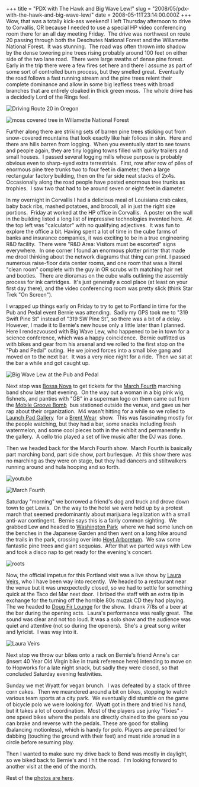 +++
title = "PDX with The Hawk and Big Wave Lew!"
slug = "2008/05/pdx-with-the-hawk-and-big-wave-lew/"
date = 2008-05-11T23:14:00.000Z
+++
Wow, that was a totally kick-ass weekend! I left Thursday afternoon to drive to Corvallis, OR because I needed to use a special HP video conferencing room there for an all day meeting Friday.  The drive was northwest on route 20 passing through both the Deschutes National Forest and the Willamette National Forest.  It was stunning.  The road was often thrown into shadow by the dense towering pine trees rising probably around 100 feet on either side of the two lane road.  There were large swaths of dense pine forest.  Early in the trip there were a few fires set here and there I assume as part of some sort of controlled burn process, but they smelled great.  Eventually the road follows a fast running stream and the pine trees relent their complete dominance and allow in some big leafless trees with broad branches that are entirely cloaked in thick green moss.  The whole drive has a decidedly Lord of the Rings feel.

![Driving Route 20 in Oregon](/photos/portland_2008_part_1/005_willamette_forest.jpg)

![moss covered tree in Willamette National Forest](/photos/portland_2008_part_1/014_willamette_forest.jpg)

Further along there are striking sets of barren pine trees sticking out from snow-covered mountains that look exactly like hair folices in skin.  Here and there are hills barren from logging.  When you eventually start to see towns and people again, they are tiny logging towns filled with quirky trailers and small houses.  I passed several logging mills whose purpose is probably obvious even to sharp-eyed extra terrestrials.  First, row after row of piles of enormous pine tree trunks two to four feet in diameter, then a large rectangular factory building, then on the far side neat stacks of 2x4s.  Occasionally along the road people have posted enormous tree trunks as trophies.  I saw two that had to be around seven or eight feet in diameter.

In my overnight in Corvallis I had a delicious meal of Louisiana crab cakes, baby back ribs, mashed potatoes, and brocoli, all in just the right size portions.  Friday at worked at the HP office in Corvallis.  A poster on the wall in the building listed a long list of impressive technologies invented here.  At the top left was "calculator" with no qualifying adjectives.  It was fun to explore the office a bit. Having spent a lot of time in the cube farms of banks and insurance companies, it was exciting to be in a true engineering R&D facility.  There were "R&D Area: Visitors must be escorted" signs everywhere.  In one corner I found an enormous plotter printer that made me drool thinking about the network diagrams that thing can print. I passed numerous raise-floor data center rooms, and one room that was a literal "clean room" complete with the guy in OR scrubs with matching hair net and booties.  There are dioramas on the cube walls outlining the assembly process for ink cartridges.  It's just generally a cool place (at least on your first day there), and the video conferencing room was pretty slick (think Star Trek "On Screen").

I wrapped up things early on Friday to try to get to Portland in time for the Pub and Pedal event Bernie was attending.  Sadly my GPS took me to "319 Swift Pine St" instead of "319 SW Pine St", so there was a bit of a delay.  However, I made it to Bernie's new house only a little later than I planned.  Here I rendezvoused with Big Wave Lew, who happened to be in town for a science conference, which was a happy coincidence.  Bernie outfitted us with bikes and gear from his arsenal and we rolled to the first stop on the "Pub and Pedal" outing.  He we joined forces into a small bike gang and moved on to the next bar.  It was a very nice night for a ride.  Then we sat at the bar a while and got caught up.

![Big Wave Lew at the Pub and Pedal](/photos/portland_2008_part_1/030_pub_and_pedal.jpg)

Next stop was [Bossa Nova](http://www.barflymag.com/bar/bossa-nova.html) to get tickets for the [March Fourth](http://www.marchfourthmarchingband.com/) marching band show later that evening.  On the way out a woman in a big pink wig, fishnets, and panties with "GB" in a superman logo on them came out from the [Mobile Groove Bomb](http://tribes.tribe.net/mobilegroovebomb)  bus stationed outside the venue, and gave us her rap about their organization.  M4 wasn't hitting for a while so we rolled to [Launch Pad Gallery](http://www.launchpadgallery.org/)  for a [Brent Wear](http://www.brentwear.com/)  show.  This was fascinating mostly for the people watching, but they had a bar, some snacks including fresh watermelon, and some cool pieces both in the exhibit and permanently in the gallery.  A cello trio played a set of live music after the DJ was done.

Then we headed back for the March Fourth show.  March Fourth is basically part marching band, part side show, part burlesque.  At this show there was no marching as they were on stage, but they had dancers and stiltwalkers running around and hula hooping and so forth.

![youtube](https://www.youtube.com/embed/0jsHz4yWknY)

![March Fourth](/photos/portland_2008_part_1/060_march_fourth.jpg)

Saturday "morning" we borrowed a friend's dog and truck and drove down town to get Lewis.  On the way to the hotel we were held up by a protest march that seemed predominantly about marijuana legalization with a small anti-war contingent.  Bernie says this is a fairly common sighting.  We grabbed Lew and headed to [Washington Park](http://www.portlandonline.com/parks/finder/index.cfm?PropertyID=841&action=ViewPark)  where we had some lunch on the benches in the Japanese Garden and then went on a long hike around the trails in the park, crossing over into [Hoyt Arboretum](http://www.hoytarboretum.org/).  We saw some fantastic pine trees and giant sequoias.  After that we parted ways with Lew and took a disco nap to get ready for the evening's concert.

![roots](/photos/portland_2008_part_1/077_washington_park.jpg)

Now, the official impetus for this Portland visit was a live show by [Laura Veirs](http://www.lauraveirs.com/), who I have been way into recently.  We headed to a restaurant near the venue but it was unexpectedly closed, so we had to settle for something quick at the Taco del Mar next door.  I bribed the staff with an extra tip in exchange for the turning off the horrible 80s muzak CD they had playing.  The we headed to [Doug Fir Lounge](http://www.dougfirlounge.com/) for the show.  I drank 7/8s of a beer at the bar during the opening acts.  Laura's performance was really great.  The sound was clear and not too loud. It was a solo show and the audience was quiet and attentive (not so during the openers).  She's a great song writer and lyricist.  I was way into it.

![Laura Veirs](/photos/portland_2008_part_1/099_laura_veirs.jpg)

Next stop we throw our bikes onto a rack on Bernie's friend Anne's car (insert 40 Year Old Virgin bike in trunk reference here) intending to move on to Hopworks for a late night snack, but sadly they were closed, so that concluded Saturday evening festivities.

Sunday we met Wyatt for vegan brunch.  I was defeated by a stack of three corn cakes.  Then we meandered around a bit on bikes, stopping to watch various team sports at a city park.  We eventually did stumble on the game of bicycle polo we were looking for.  Wyatt got in there and tried his hand, but it takes a lot of coordination.  Most of the players use junky "fixies" - one speed bikes where the pedals are directly chained to the gears so you can brake and reverse with the pedals. These are good for stalling (balancing motionless), which is handy for polo. Players are penalized for dabbing (touching the ground with their feet) and must ride aronud in a circle before resuming play.

Then I wanted to make sure my drive back to Bend was mostly in daylight, so we biked back to Bernie's and I hit the road.  I'm looking forward to another visit at the end of the month.

Rest of the [photos are here](http://www.peterlyons.com/app/photos?gallery=portland_2008_part_1).
